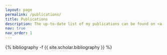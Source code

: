 ```yaml
---
layout: page
permalink: /publications/
title: Publications
description: The up-to-date list of my publications can be found on <a href='https://scholar.google.at/citations?user=EefJQ3IAAAAJ'>Google Scholar </a>.
nav: true
nav_order: 1
---
```

<!-- _pages/publications.md -->
<div class="publications">

{% bibliography -f {{ site.scholar.bibliography }} %}

</div>
